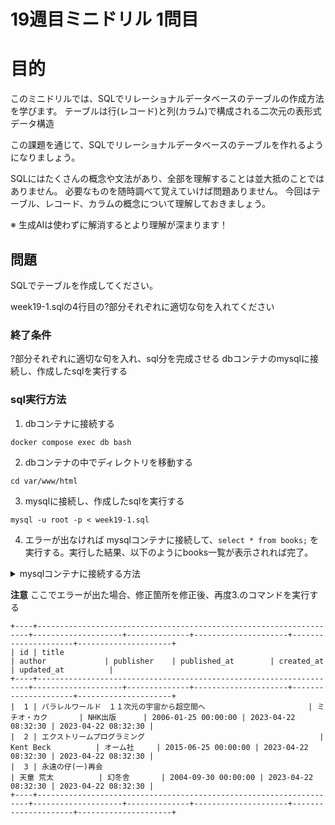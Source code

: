 # 19週目ミニドリル 1問目

# 目的

このミニドリルでは、SQLでリレーショナルデータベースのテーブルの作成方法を学びます。
テーブルは行(レコード)と列(カラム)で構成される二次元の表形式データ構造

この課題を通じて、SQLでリレーショナルデータベースのテーブルを作れるようになりましょう。

SQLにはたくさんの概念や文法があり、全部を理解することは並大抵のことではありません。
必要なものを随時調べて覚えていけば問題ありません。
今回はテーブル、レコード、カラムの概念について理解しておきましょう。

※ 生成AIは使わずに解消するとより理解が深まります！

## 問題

SQLでテーブルを作成してください。

week19-1.sqlの4行目の?部分それぞれに適切な句を入れてください

### 終了条件
?部分それぞれに適切な句を入れ、sql分を完成させる
dbコンテナのmysqlに接続し、作成したsqlを実行する


### sql実行方法
1. dbコンテナに接続する
```
docker compose exec db bash
```
2. dbコンテナの中でディレクトリを移動する
```
cd var/www/html
```
3. mysqlに接続し、作成したsqlを実行する
```
mysql -u root -p < week19-1.sql
```
4. エラーが出なければ mysqlコンテナに接続して、`select * from books;` を実行する。実行した結果、以下のようにbooks一覧が表示されれば完了。

<details>

<summary>mysqlコンテナに接続する方法</summary>

1. mysqlコンテナに接続する
```
mysql -u root -p
```
2. パスワードを入力する

注1. 入力しても画面には何も表示されません

注２. パスワードはpassword

注3. パスワードを入力した後、Enterキーを押してください

3. データベースを選択する
```
use ph2drill;
```

補足. 以下のコマンドでデータベース一覧を表示できます
```
show databases;
```

4. テーブル一覧を表示して、booksテーブルがあることを確認する(ない場合はエラーが出てるはずなので確認するor質問チャンネルまで)
```
show tables;
```

5. booksテーブルの中身を表示する
```
select * from books;
```



</details>

**注意**
ここでエラーが出た場合、修正箇所を修正後、再度3.のコマンドを実行する



``` 
+----+--------------------------------------------------------------------+--------------------+--------------+---------------------+---------------------+---------------------+
| id | title                                                              | author             | publisher    | published_at        | created_at          | updated_at          |
+----+--------------------------------------------------------------------+--------------------+--------------+---------------------+---------------------+---------------------+
|  1 | パラレルワールド　１１次元の宇宙から超空間へ                       | ミチオ・カク       | NHK出版      | 2006-01-25 00:00:00 | 2023-04-22 08:32:30 | 2023-04-22 08:32:30 |
|  2 | エクストリームプログラミング                                       | Kent Beck          | オーム社     | 2015-06-25 00:00:00 | 2023-04-22 08:32:30 | 2023-04-22 08:32:30 |
|  3 | 永遠の仔(一)再会                                                   | 天童 荒太          | 幻冬舎       | 2004-09-30 00:00:00 | 2023-04-22 08:32:30 | 2023-04-22 08:32:30 |
+----+--------------------------------------------------------------------+--------------------+--------------+---------------------+---------------------+---------------------+
```
